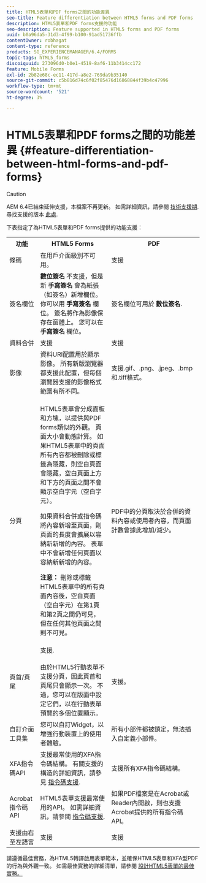 ```yaml
---
title: HTML5表單和PDF forms之間的功能差異
seo-title: Feature differentiation between HTML5 forms and PDF forms
description: HTML5表單和PDF forms支援的功能
seo-description: Feature supported in HTML5 forms and PDF forms
uuid: b0a96da5-31d3-4f99-b100-91ad51736ffb
contentOwner: robhagat
content-type: reference
products: SG_EXPERIENCEMANAGER/6.4/FORMS
topic-tags: hTML5_forms
discoiquuid: 273096d0-b0e1-4519-8af6-11b3414cc172
feature: Mobile Forms
exl-id: 2b82e68c-ec11-417d-a8e2-769da9b35140
source-git-commit: c5b816d74c6f02f85476d16868844f39b4c47996
workflow-type: tm+mt
source-wordcount: '521'
ht-degree: 3%

---
```


# HTML5表單和PDF forms之間的功能差異 {#feature-differentiation-between-html-forms-and-pdf-forms}

>[!CAUTION]
>
>AEM 6.4已結束延伸支援，本檔案不再更新。 如需詳細資訊，請參閱 [技術支援期](https://helpx.adobe.com//tw/support/programs/eol-matrix.html). 尋找支援的版本 [此處](https://experienceleague.adobe.com/docs/).

下表指定了為HTML5表單和PDF forms提供的功能支援：

<table> 
 <tbody>
  <tr>
   <th>功能</th> 
   <th>HTML5 Forms</th> 
   <th>PDF</th> 
  </tr>
  <tr>
   <td>條碼<br /> </td> 
   <td>在用戶介面級別不可用。 </td> 
   <td>支援</td> 
  </tr>
  <tr>
   <td>簽名欄位<br /> </td> 
   <td><strong>數位簽名</strong> 不支援，但是新 <strong>手寫簽名</strong> 會為紙張（如簽名）新增欄位。 你可以用 <strong>手寫簽名</strong> 欄位。 簽名將作為影像保存在窗體上。 您可以在 <strong>手寫簽名</strong> 欄位。</td> 
   <td>簽名欄位可用於 <strong>數位簽名</strong>.</td> 
  </tr>
  <tr>
   <td>資料合併</td> 
   <td>支援</td> 
   <td>支援</td> 
  </tr>
  <tr>
   <td>影像</td> 
   <td>資料URI配置用於顯示影像。 所有新版瀏覽器都支援此配置，但每個瀏覽器支援的影像格式範圍有所不同。<br /> </td> 
   <td>支援.gif、.png、.jpeg、.bmp和.tiff格式。</td> 
  </tr>
  <tr>
   <td>分頁<br /> </td> 
   <td><p>HTML5表單會分成面板和方塊，以提供與PDF forms類似的外觀。 頁面大小會動態計算。 如果HTML5表單中的頁面所有內容都被刪除或標籤為隱藏，則空白頁面會隱藏，空白頁面上方和下方的頁面之間不會顯示空白字元（空白字元）。</p> <p>如果資料合併或指令碼將內容新增至頁面，則頁面的長度會擴展以容納新新增的內容。 表單中不會新增任何頁面以容納新新增的內容。 </p> <p><strong>注意：</strong> 刪除或標籤HTML5表單中的所有頁面內容後，空白頁面（空白字元）在第1頁和第2頁之間仍可見，但在任何其他頁面之間則不可見。</p> </td> 
   <td>PDF中的分頁取決於合併的資料內容或使用者內容，而頁面計數會據此增加/減少。</td> 
  </tr>
  <tr>
   <td>頁首/頁尾 </td> 
   <td>支援. <br /> <br /> 由於HTML5行動表單不支援分頁，因此頁首和頁尾只會顯示一次。 不過，您可以在版面中設定它們，以在行動表單預覽的多個位置顯示。<br /> </td> 
   <td>支援。</td> 
  </tr>
  <tr>
   <td>自訂介面工具集</td> 
   <td>您可以自訂Widget，以增強行動裝置上的使用者體驗。<br /> </td> 
   <td>所有小部件都被鎖定，無法插入自定義小部件。<br /> </td> 
  </tr>
  <tr>
   <td>XFA指令碼API</td> 
   <td>支援最常使用的XFA指令碼結構。 有關支援的構造的詳細資訊，請參見 <a href="/help/forms/using/scripting-support.md">指令碼支援</a>.</td> 
   <td>支援所有XFA指令碼結構。</td> 
  </tr>
  <tr>
   <td>Acrobat指令碼API </td> 
   <td>HTML5表單支援最常使用的API。 如需詳細資訊，請參閱 <a href="/help/forms/using/scripting-support.md">指令碼支援</a>.</td> 
   <td>如果PDF檔案是在Acrobat或Reader內開啟，則也支援Acrobat提供的所有指令碼API。</td> 
  </tr>
  <tr>
   <td>支援由右至左語言 </td> 
   <td>支援</td> 
   <td>支援</td> 
  </tr>
 </tbody>
</table>

請遵循最佳實務，為HTML5轉譯啟用表單範本，並確保HTML5表單和XFA型PDF的行為與外觀一致。 如需最佳實務的詳細清單，請參閱 [設計HTML5表單的最佳實務。](/help/forms/using/best-practices-for-html5-forms.md)
